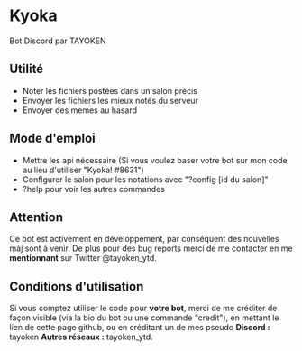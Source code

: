 # Kyoka
Bot Discord par TAYOKEN

## Utilité
- Noter les fichiers postées dans un salon précis
- Envoyer les fichiers les mieux notés du serveur
- Envoyer des memes au hasard

## Mode d'emploi
- Mettre les api nécessaire (Si vous voulez baser votre bot sur mon code au lieu d'utiliser "Kyoka!
#8631")
- Configurer le salon pour les notations avec "?config [id du salon]"
- ?help pour voir les autres commandes

## Attention
Ce bot est activement en développement, par conséquent des nouvelles màj sont à venir.
De plus pour des bug reports merci de me contacter en me **mentionnant** sur Twitter @tayoken_ytd.

## Conditions d'utilisation
Si vous comptez utiliser le code pour __**votre bot**__, merci de me créditer de façon visible (via la bio du bot ou une commande "credit"),
en mettant le lien de cette page github, ou en créditant un de mes pseudo **Discord :** tayoken **Autres réseaux :** tayoken_ytd.


